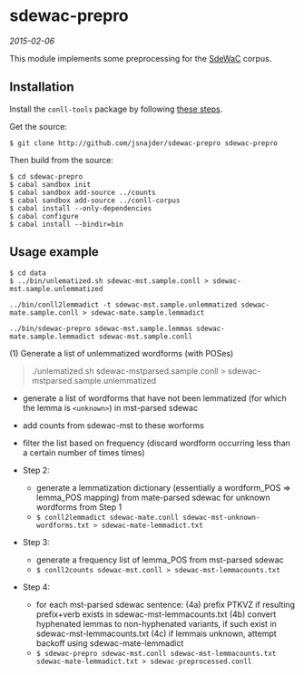 # sdewac-prepro

*2015-02-06*

This module implements some preprocessing for the
[SdeWaC](http://www.ims.uni-stuttgart.de/forschung/ressourcen/korpora/sdewac.en.html)
corpus.

## Installation

Install the `conll-tools` package by following [these
steps](https://github.com/jsnajder/conll-corpus).

Get the source:

```
$ git clone http://github.com/jsnajder/sdewac-prepro sdewac-prepro
```

Then build from the source:

```
$ cd sdewac-prepro
$ cabal sandbox init
$ cabal sandbox add-source ../counts
$ cabal sandbox add-source ../conll-corpus
$ cabal install --only-dependencies
$ cabal configure
$ cabal install --bindir=bin
```

## Usage example

```
$ cd data
$ ../bin/unlematized.sh sdewac-mst.sample.conll > sdewac-mst.sample.unlemmatized
```

```
../bin/conll2lemmadict -t sdewac-mst.sample.unlemmatized sdewac-mate.sample.conll > sdewac-mate.sample.lemmadict
```

```
../bin/sdewac-prepro sdewac-mst.sample.lemmas sdewac-mate.sample.lemmadict sdewac-mst.sample.conll
```


(1) Generate a list of unlemmatized wordforms (with POSes)

> ./unlematized.sh sdewac-mstparsed.sample.conll > sdewac-mstparsed.sample.unlemmatized

  * generate a list of wordforms that have not been lemmatized (for which the lemma is `<unknown>`) in mst-parsed sdewac
  * add counts from sdewac-mst to these worforms
  * filter the list based on frequency (discard wordform occurring less than a certain number of times times)

* Step 2:
  * generate a lemmatization dictionary (essentially a wordform_POS ⇒ lemma_POS mapping) from mate-parsed sdewac for unknown wordforms from Step 1
  * `$ conll2lemmadict sdewac-mate.conll sdewac-mst-unknown-wordforms.txt > sdewac-mate-lemmadict.txt`

* Step 3:
  * generate a frequency list of lemma_POS from mst-parsed sdewac
  * `$ conll2counts sdewac-mst.conll > sdewac-mst-lemmacounts.txt`

* Step 4:
  * for each mst-parsed sdewac sentence:
    (4a) prefix PTKVZ if resulting prefix+verb exists in sdewac-mst-lemmacounts.txt
    (4b) convert hyphenated lemmas to non-hyphenated variants, if such exist in sdewac-mst-lemmacounts.txt
    (4c) if lemmais unknown, attempt backoff using sdewac-mate-lemmadict
  * `$ sdewac-prepro sdewac-mst.conll sdewac-mst-lemmacounts.txt sdewac-mate-lemmadict.txt > sdewac-preprocessed.conll`

